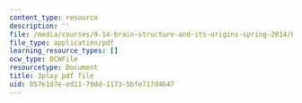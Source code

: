 ```yaml
---
content_type: resource
description: ''
file: /media/courses/9-14-brain-structure-and-its-origins-spring-2014/857e1d7eed1179dd11735bfe717d4647_555144.pdf
file_type: application/pdf
learning_resource_types: []
ocw_type: OCWFile
resourcetype: Document
title: 3play pdf file
uid: 857e1d7e-ed11-79dd-1173-5bfe717d4647
---
```

